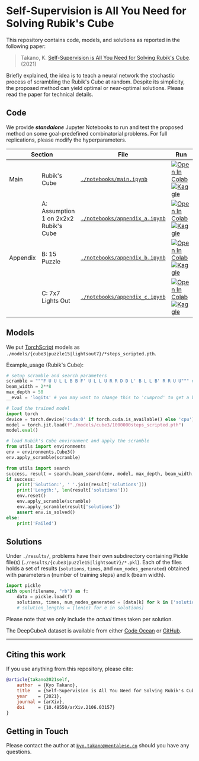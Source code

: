 # Self-Supervision is All You Need for Solving Rubik's Cube 

This repository contains code, models, and solutions as reported in the following paper:
> Takano, K. [Self-Supervision is All You Need for Solving Rubik's Cube](https://arxiv.org/abs/2106.03157). (2021) 

Briefly explained, the idea is to teach a neural network the stochastic process of scrambling the Rubik's Cube at random.
Despite its simplicity, the proposed method can yield optimal or near-optimal solutions.
Please read the paper for technical details.

## Code
We provide ***standalone*** Jupyter Notebooks to run and test the proposed method on some goal-predefined combinatorial problems.
For full replications, please modify the hyperparameters.

<table>
    <thead>
        <tr>
            <th colspan=2>Section</th>
            <th>File</th>
            <th>Run</th>
        </tr>
    </thead>
    <tbody>
        <tr>
            <td rowspan=1>Main</td>
            <td>Rubik's Cube</td>
            <td>
                <a href="./notebooks/main.ipynb">
                    <code>./notebooks/main.ipynb</code>
                    <a>
            </td>
            <td>
                <a href="https://colab.research.google.com/github/kyo-takano/EfficientCube/blob/main/notebooks/main.ipynb" rel="nofollow" target="_blank">
                    <img src="https://colab.research.google.com/assets/colab-badge.svg" data-canonical-src="https://colab.research.google.com/assets/colab-badge.svg" alt="Open In Colab" style="max-width: 100%; min-height: 1rem;">
                </a>
                <a href="https://kaggle.com/kernels/welcome?src=https://github.com/kyo-takano/EfficientCube/blob/main/notebooks/main.ipynb" rel="nofollow" target="_self">
                    <img src="https://kaggle.com/static/images/open-in-kaggle.svg" alt="Kaggle">
                </a>
                <!-- <a href="https://console.paperspace.com/github/kyo-takano/EfficientCube/blob/main/notebooks/main.ipynb">
                    <img src="https://assets.paperspace.io/img/gradient-badge.svg" alt="Run on Gradient" />
                </a> -->
            </td>
        </tr>
        <tr>
            <td rowspan=3>Appendix</td>
            <td white-space="nowrap">A: Assumption 1 on 2x2x2 Rubik's Cube</td>
            <td>
                <a href="./notebooks/appendix_a.ipynb">
                    <code>./notebooks/appendix_a.ipynb</code>
                    <a>
            </td>
            <td>
                <a href="https://colab.research.google.com/github/kyo-takano/EfficientCube/blob/main/notebooks/appendix_a.ipynb" rel="nofollow" target="_blank">
                    <img src="https://colab.research.google.com/assets/colab-badge.svg" data-canonical-src="https://colab.research.google.com/assets/colab-badge.svg" alt="Open In Colab" style="max-width: 100%; min-height: 1rem;">
                </a>
                <a href="https://kaggle.com/kernels/welcome?src=https://github.com/kyo-takano/EfficientCube/blob/main/notebooks/main.ipynb" rel="nofollow" target="_self">
                    <img src="https://kaggle.com/static/images/open-in-kaggle.svg" alt="Kaggle">
                </a>
                <!-- <a href="https://console.paperspace.com/github/kyo-takano/EfficientCube/blob/main/notebooks/appendix_a.ipynb">
                    <img src="https://assets.paperspace.io/img/gradient-badge.svg" alt="Run on Gradient" />
                </a> -->
            </td>
        </tr>
        <tr>
            <td>B: 15 Puzzle</td>
            <td>
                <a href="./notebooks/appendix_b.ipynb">
                    <code>./notebooks/appendix_b.ipynb</code>
                    <a>
            </td>
            <td>
                <a href="https://colab.research.google.com/github/kyo-takano/EfficientCube/blob/main/notebooks/appendix_b.ipynb" rel="nofollow" target="_blank">
                    <img src="https://colab.research.google.com/assets/colab-badge.svg" data-canonical-src="https://colab.research.google.com/assets/colab-badge.svg" alt="Open In Colab" style="max-width: 100%; min-height: 1rem;">
                </a>
                <a href="https://kaggle.com/kernels/welcome?src=https://github.com/kyo-takano/EfficientCube/blob/main/notebooks/appendix_b.ipynb" rel="nofollow" target="_self">
                    <img src="https://kaggle.com/static/images/open-in-kaggle.svg" alt="Kaggle">
                </a>
                <!-- <a href="https://console.paperspace.com/github/kyo-takano/EfficientCube/blob/main/notebooks/appendix_b.ipynb">
                    <img src="https://assets.paperspace.io/img/gradient-badge.svg" alt="Run on Gradient" />
                </a> -->
            </td>
        </tr>
        <tr>
            <td>C: 7x7 Lights Out</td>
            <td>
                <a href="./notebooks/appendix_c.ipynb" target="_blank">
                    <code>./notebooks/appendix_c.ipynb</code>
                    <a>
            </td>
            <td>
                <a href="https://colab.research.google.com/github/kyo-takano/EfficientCube/blob/main/notebooks/appendix_c.ipynb" rel="nofollow" target="_blank"><img src="https://colab.research.google.com/assets/colab-badge.svg"
                        data-canonical-src="https://colab.research.google.com/assets/colab-badge.svg" alt="Open In Colab" style="max-width: 100%; min-height: 1rem;">
                </a>
                <a href="https://kaggle.com/kernels/welcome?src=https://github.com/kyo-takano/EfficientCube/blob/main/notebooks/appendix_c.ipynb" rel="nofollow" target="_self">
                    <img src="https://kaggle.com/static/images/open-in-kaggle.svg" alt="Kaggle">
                </a>
                <!-- <a href="https://console.paperspace.com/github/kyo-takano/EfficientCube/blob/main/notebooks/appendix_c.ipynb">
                    <img src="https://assets.paperspace.io/img/gradient-badge.svg" alt="Run on Gradient" />
                </a> -->
            </td>
        </tr>
    </tbody>
</table>

## Models
We put [TorchScript](https://pytorch.org/docs/stable/jit.html) models as `./models/{cube3|puzzle15|lightsout7}/*steps_scripted.pth`.

Example_usage (Rubik's Cube):
```python
# setup scramble and search parameters
scramble = """F U U L L B B F' U L L U R R D D L' B L L B' R R U U""" # Scramble for current *human* world record 
beam_width = 2**8
max_depth = 50
__eval = 'logits' # you may want to change this to 'cumprod' to get a better solution, especially for 15 puzzle.

# load the trained model
import torch
device = torch.device('cuda:0' if torch.cuda.is_available() else 'cpu')
model = torch.jit.load(f"./models/cube3/1000000steps_scripted.pth")
model.eval()

# load Rubik's Cube environment and apply the scramble
from utils import environments
env = environments.Cube3()
env.apply_scramble(scramble)

from utils import search
success, result = search.beam_search(env, model, max_depth, beam_width, __eval==__eval)
if success:
    print('Solution:', ' '.join(result['solutions']))
    print('Length:', len(result['solutions']))
    env.reset()
    env.apply_scramble(scramble)
    env.apply_scramble(result['solutions'])
    assert env.is_solved()
else:
    print('Failed')
```

## Solutions
Under `./results/`, problems have their own subdirectory containing Pickle file(s) (`./results/{cube3|puzzle15|lightsout7}/*.pkl`).
Each of the files holds a set of results (`solutions`, `times`, and `num_nodes_generated`) obtained with parameters `n` (number of training steps) and `k` (beam width).
```python
import pickle
with open(filename, "rb") as f:
    data = pickle.load(f)
    solutions, times, num_nodes_generated = [data[k] for k in ['solutions', 'times', 'num_nodes_generated']]
    # solution_lengths = [len(e) for e in solutions]
```
Please note that we only include the *actual* times taken per solution.

The DeepCubeA dataset is available from either [Code Ocean](http://doi.org/10.24433/CO.4958495.v1) or [GitHub](http://github.com/forestagostinelli/DeepCubeA/).

---

## Citing this work
If you use anything from this repository, please cite:
```bibtex
@article{takano2021self,
    author  = {Kyo Takano},
    title   = {Self-Supervision is All You Need for Solving Rubik's Cube},
    year    = {2021},
    journal = {arXiv},
    doi     = {10.48550/arXiv.2106.03157}
}
```
## Getting in Touch
Please contact the author at <code><a href="mailto:kyo.takano@mentalese.co" target="_blank">kyo.takano@mentalese.co</a></code> should you have any questions.
